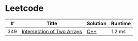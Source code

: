 # Leetcode

| # | Title | Solution | Runtime |
|---| ----- | -------- | ------- |
|349|[ Intersection of Two Arrays](https://leetcode.com/problems/intersection-of-two-arrays/)|[C++](./solutions/349.%20Intersection%20of%20Two%20Arrays.cpp)|12 ms|
